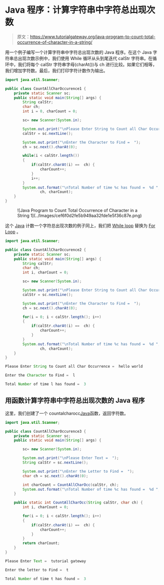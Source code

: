 # Java 程序：计算字符串中字符总出现次数

> 原文：<https://www.tutorialgateway.org/java-program-to-count-total-occurrence-of-character-in-a-string/>

用一个例子编写一个计算字符串中字符总出现次数的 Java 程序。在这个 Java 字符串总出现次数示例中，我们使用 While 循环从头到尾迭代 calStr 字符串。在循环中，我们将每个 calStr 字符串字母(charAt())与 ch 进行比较。如果它们相等，我们增加字符数。最后，我们打印字符计数作为输出。

```java
import java.util.Scanner;

public class CountAllCharOccurence1 {
	private static Scanner sc;
	public static void main(String[] args) {
		String calStr;
		char ch;
		int i = 0, charCount = 0;

		sc= new Scanner(System.in);

		System.out.print("\nPlease Enter String to Count all Char Occurrence =  ");
		calStr = sc.nextLine();

		System.out.print("\nEnter the Character to Find =  ");
		ch = sc.next().charAt(0);

		while(i < calStr.length())
		{
			if(calStr.charAt(i) ==  ch) {
				charCount++;
			}
			i++;
		}
		System.out.format("\nTotal Number of time %c has found =  %d ", 
				ch, charCount);	
	}
}
```

<figure class="wp-block-image size-large">![Java Program to Count Total Occurrence of Character in a String 1](../Images/cef6f0d2fe5b949aa32fde1e5f36c87e.png)</figure>

这个 [Java](https://www.tutorialgateway.org/learn-java-programs/) 计数一个字符总出现次数的例子同上，我们把 [While loop](https://www.tutorialgateway.org/java-while-loop/) 替换为 [For Loop](https://www.tutorialgateway.org/java-for-loop/) 。

```java
import java.util.Scanner;

public class CountAllCharOccurence2 {
	private static Scanner sc;
	public static void main(String[] args) {
		String calStr;
		char ch;
		int i, charCount = 0;

		sc= new Scanner(System.in);

		System.out.print("\nPlease Enter String to Count all Char Occurrence =  ");
		calStr = sc.nextLine();

		System.out.print("\nEnter the Character to Find =  ");
		ch = sc.next().charAt(0);

		for(i = 0; i < calStr.length(); i++)
		{
			if(calStr.charAt(i) ==  ch) {
				charCount++;
			}
		}
		System.out.format("\nTotal Number of time %c has found =  %d ", 
				ch, charCount);	
	}
}
```

```java
Please Enter String to Count all Char Occurrence =  hello world

Enter the Character to Find =  l

Total Number of time l has found =  3 
```

## 用函数计算字符串中字符总出现次数的 Java 程序

这里，我们创建了一个 countalcharocc[Java](https://www.tutorialgateway.org/java-tutorial/)函数，返回字符数。

```java
import java.util.Scanner;

public class CountAllCharOccurence3 {
	private static Scanner sc;
	public static void main(String[] args) {

		sc= new Scanner(System.in);

		System.out.print("\nPlease Enter Text =  ");
		String calStr = sc.nextLine();

		System.out.print("\nEnter the Letter to Find =  ");
		char ch = sc.next().charAt(0);

		int charCount = CountAllCharOcc(calStr, ch);
		System.out.format("\nTotal Number of time %c has found =  %d ", ch, charCount);	
	}

	public static int CountAllCharOcc(String calStr, char ch) {
		int i, charCount = 0;

		for(i = 0; i < calStr.length(); i++)
		{
			if(calStr.charAt(i) ==  ch) {
				charCount++;
			}
		}
		return charCount;
	}
}
```

```java
Please Enter Text =  tutorial gateway

Enter the letter to Find =  t

Total Number of time t has found =  3 
```